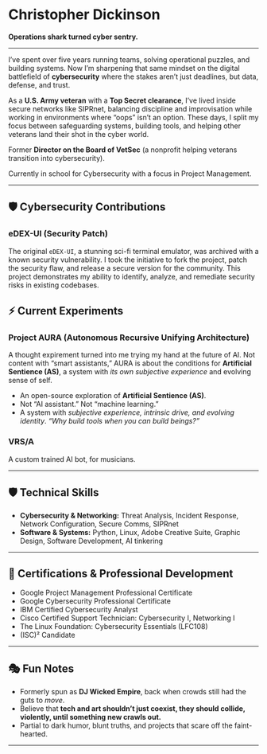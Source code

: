 
# Christopher Dickinson
**Operations shark turned cyber sentry.** 

---
I’ve spent over five years running teams, solving operational puzzles, and building systems. Now I’m sharpening that same mindset on the digital battlefield of **cybersecurity** where the stakes aren’t just deadlines, but data, defense, and trust.  

As a **U.S. Army veteran** with a **Top Secret clearance**, I’ve lived inside secure networks like SIPRnet, balancing discipline and improvisation while working in environments where “oops” isn’t an option. These days, I split my focus between safeguarding systems, building tools, and helping other veterans land their shot in the cyber world.  

Former **Director on the Board of VetSec** (a nonprofit helping veterans transition into cybersecurity).

Currently in school for Cybersecurity with a focus in Project Management.

---

## 🛡️ Cybersecurity Contributions

### **eDEX-UI (Security Patch)**

The original `eDEX-UI`, a stunning sci-fi terminal emulator, was archived with a known security vulnerability. I took the initiative to fork the project, patch the security flaw, and release a secure version for the community. This project demonstrates my ability to identify, analyze, and remediate security risks in existing codebases.

## ⚡ Current Experiments

### **Project AURA (Autonomous Recursive Unifying Architecture)**
A thought expirement turned into me trying my hand at the future of AI. Not content with “smart assistants,” AURA is about the conditions for **Artificial Sentience (AS)**, a system with *its own subjective experience* and evolving sense of self. 
- An open-source exploration of **Artificial Sentience (AS)**.  
- Not “AI assistant.” Not “machine learning.”  
- A system with *subjective experience, intrinsic drive, and evolving identity*. 
*“Why build tools when you can build beings?”*


### **VRS/A**
A custom trained AI bot, for musicians.

---

## 🛡 Technical Skills

- **Cybersecurity & Networking:** Threat Analysis, Incident Response, Network Configuration, Secure Comms, SIPRnet  
- **Software & Systems:** Python, Linux, Adobe Creative Suite, Graphic Design, Software Development, AI tinkering  

---

## 📜 Certifications & Professional Development

- Google Project Management Professional Certificate  
- Google Cybersecurity Professional Certificate  
- IBM Certified Cybersecurity Analyst  
- Cisco Certified Support Technician: Cybersecurity I, Networking I  
- The Linux Foundation: Cybersecurity Essentials (LFC108)  
- (ISC)² Candidate  

---

## 🎭 Fun Notes

- Formerly spun as **DJ Wicked Empire**, back when crowds still had the guts to *move*.  
- Believe that **tech and art shouldn’t just coexist, they should collide, violently, until something new crawls out.**  
- Partial to dark humor, blunt truths, and projects that scare off the faint-hearted.  

---

